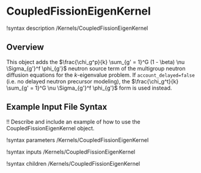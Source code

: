 # CoupledFissionEigenKernel

!syntax description /Kernels/CoupledFissionEigenKernel

## Overview

This object adds the $\frac{\chi_g^p}{k} \sum_{g' = 1}^G (1 - \beta) \nu \Sigma_{g'}^f \phi_{g'}$
neutron source term of the multigroup neutron diffusion equations for the $k$-eigenvalue problem.
If `account_delayed=false` (i.e.
no delayed neutron precursor modeling), the $\frac{\chi_g^t}{k} \sum_{g' = 1}^G \nu \Sigma_{g'}^f
\phi_{g'}$ form is used instead.

## Example Input File Syntax

!! Describe and include an example of how to use the CoupledFissionEigenKernel object.

!syntax parameters /Kernels/CoupledFissionEigenKernel

!syntax inputs /Kernels/CoupledFissionEigenKernel

!syntax children /Kernels/CoupledFissionEigenKernel
